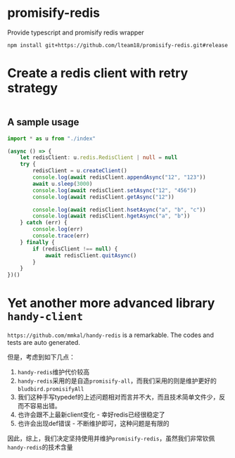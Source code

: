 # promisify-redis
Provide typescript and promisify redis wrapper

```
npm install git+https://github.com/lteam18/promisify-redis.git#release
```

# Create a redis client with retry strategy

```

```

## A sample usage

```typescript
import * as u from "./index"

(async () => {
    let redisClient: u.redis.RedisClient | null = null
    try {
        redisClient = u.createClient()
        console.log(await redisClient.appendAsync("12", "123"))
        await u.sleep(3000)
        console.log(await redisClient.setAsync("12", "456"))
        console.log(await redisClient.getAsync("12"))

        console.log(await redisClient.hsetAsync("a", "b", "c"))
        console.log(await redisClient.hgetAsync("a", "b"))
    } catch (err) {
        console.log(err)
        console.trace(err)
    } finally {
        if (redisClient !== null) {
            await redisClient.quitAsync()
        }
    }
})()
```

# Yet another more advanced library `handy-client`


`https://github.com/mmkal/handy-redis` is a remarkable. The codes and tests are auto generated.


但是，考虑到如下几点：
1. `handy-redis`维护代价较高
2. `handy-redis`采用的是自造`promisify-all`，而我们采用的则是维护更好的`bludbird.promisifyAll`
3. 我们这种手写typedef的上述问题相对而言并不大，而且技术简单文件少，反而不容易出错。
  1. 也许会跟不上最新client变化 - 幸好redis已经很稳定了
  2. 也许会出现def错误 - 不断维护即可，这种问题是有限的

因此，综上，我们决定坚持使用并维护`promisify-redis`，虽然我们非常钦佩`handy-redis`的技术含量

